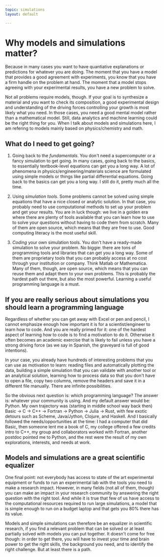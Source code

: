 ```yaml
---
topic: simulations
layout: default

---
```


# Why models and simulations matter?

Because in many cases you want to have quantiative explanations or
predictions for whatever you are doing. The moment that you have
a model that provides a good agreement with experiments, you know that
you have a firm handle on the problem at hand. The moment that a
model stops agreeing with your experimental results, you have
a new problem to solve.

Not all problems require models, though. If your goal is to synthesize
a material and you want to check its composition, a good experimental
design and understanding of the driving forces controlling your growth 
is most likely what you need. In those cases, you need a good mental
model rather than a mathematical model. Still, data analytics and
machine learning could be the right thing for you. When I talk
about models and simulations here, I am refering to models mainly
based on physics/chemistry and math.

## What do I need to get going?

1. Going back to the *fundamentals*. You don't need a supercomputer
   or a fancy simulation to get going. In many cases, going back to the basics, to
   essentially textbook-level equations can get you a long way. A lot of phenomena
   in physics/engineering/materials science are formulated using simple models or
   things like partial differential equations. Going back to the basics can get
   you a long way. I still do it, pretty much all the time.

2. Using *simulation tools*. Some problems cannot be solved using simple equations
   that have a nice closed or analytic solution. In that case, you probably need
   to use computational methods to set up your problem and get your results. You
   are in luck though: we live in a golden era where there are plenty of tools
   available that you can learn how to use to solve your questions without having
   to code them from scratch. Many of them are open source, which means that they
   are free to use. Good computing literacy is the most useful skill.
   
3. *Coding* your own simulation tools. You don't have a ready-made simulation to
   solve your problem. No biggie: there are tons of programming tools and
   libraries that can get you a long way. Some of them are proprietary tools that
   you can probably access at no cost through your institution or company. Think 
   Matlab or Mathematica. Many of them, though, are open source, which means that
   you can reuse them and adapt them to your own problems. This is probably the
   hardest path out there, but also the most powerful. Learning a useful
   programming language is a must.

## If you are really serious about simulations you should learn a programming language

Regardless of whether you can get away with Excel or pen and pencil, I cannot
emphasize enough how important it is for a scientist/engineer to learn how
to code. And you are really primed for it: one of the hardest aspect of learning
how to code is to find a motivation to do it. Otherwise it often becomes an
academic exercise that is likely to fail unless you have a strong driving
force (as we say in Spanish, the graveyard is full of good intentions).

In your case, you already have hundreds of interesting problems
that you can use as motivation to learn: reading files and automatically plotting
the data, building a simple simulation that you can validate with another tool or
an analytical solution, learning how to process data so that you don't have to
open a file, copy two columns, remove the headers and save it in a different file
manually. There are infinite possibilities.

So the obvious next question is: which programming language? The answer is:
whatever your community is using. And my default answer would be: Python. My own
trajectory was (starting in middle school way back then)
Basic -> C -> C++ -> Fortran -> Python -> Julia -> Rust, with
few exotic detours such as Scheme, Java/Jython, Clojure, and Haskell. And
I basically followed the needs/opportunities at the time: I had a computer that
did Basic, then someone lent me a book of C, my college offered a few credits
intro to C++, my group and collaborators worked with Fortran, another postdoc
pointed me to Python, and the rest were the result of my own explorations,
interests, and needs at work.

## Models and simulations are a great scientific equalizer

One final point: not everybody has access to state of the art experimental
equipment or funds to run an experimental lab with the tools you need to
make a research impact. However, in many fields (not all of them, though) you
can make an impact in your research community by answering the right
question with the right tool. And while it is true that few of us have
access to the computational resources required to run large simulations, a
model that is simple enough to run on a budget laptop and
that gets you 80% there has its value. 

Models and simple simulations can therefore be an equalizer in scientific
research, if you find a relevant problem that can be solved or at least partially
solved with models you can put together. It doesn't come for free though: in order
to get there, you will have to invest your time and brain power to get the
right skills, the background you need, and to identify the right challenge. But
at least there is a path.



